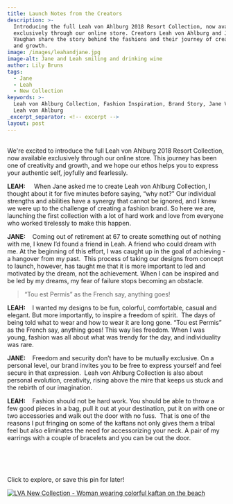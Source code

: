 ```yaml
---
title: Launch Notes from the Creators
description: >-
  Introducing the full Leah von Ahlburg 2018 Resort Collection, now available
  exclusively through our online store. Creators Leah von Ahlburg and Jane
  Vaughan share the story behind the fashions and their journey of creativity
  and growth.
image: /images/leahandjane.jpg
image-alt: Jane and Leah smiling and drinking wine
author: Lily Bruns
tags:
  - Jane
  - Leah
  - New Collection
keywords: >-
  Leah von Ahlburg Collection, Fashion Inspiration, Brand Story, Jane Vaughan,
  Leah von Ahlburg
_excerpt_separator: <!-- excerpt -->
layout: post
---
```


<br>We're excited to introduce the full Leah von Ahlburg 2018 Resort Collection, now available exclusively through our online store. This journey has been one of creativity and growth, and we hope our ethos helps you to express your authentic self, joyfully and fearlessly.

<!-- excerpt -->

**LEAH:**     When Jane asked me to create Leah von Ahlburg Collection, I thought about it for five minutes before saying, “why not?” Our individual strengths and abilities have a synergy that cannot be ignored, and I knew we were up to the challenge of creating a fashion brand. So here we are, launching the first collection with a lot of hard work and love from everyone who worked tirelessly to make this happen.

**JANE:**    Coming out of retirement at 67 to create something out of nothing with me, I knew I’d found a friend in Leah. A friend who could dream with me. At the beginning of this effort, I was caught up in the goal of achieving - a hangover from my past.  This process of taking our designs from concept to launch, however, has taught me that it is more important to led and motivated by the dream, not the achievement. When I can be inspired and be led by my dreams, my fear of failure stops becoming an obstacle.

> “Tou est Permis” as the French say, anything goes!

**LEAH:**    I wanted my designs to be fun, colorful, comfortable, casual and elegant. But more importantly, to inspire a freedom of spirit.  The days of being told what to wear and how to wear it are long gone. “Tou est Permis” as the French say, anything goes! This way lies freedom. When I was young, fashion was all about what was trendy for the day, and individuality was rare.

**JANE:**    Freedom and security don’t have to be mutually exclusive. On a personal level, our brand invites you to be free to express yourself and feel secure in that expression.  Leah von Ahlburg Collection is also about personal evolution, creativity, rising above the mire that keeps us stuck and the rebirth of our imagination.

**LEAH:**    Fashion should not be hard work. You should be able to throw a few good pieces in a bag, pull it out at your destination, put it on with one or two accessories and walk out the door with no fuss.  That is one of the reasons I put fringing on some of the kaftans not only gives them a tribal feel but also eliminates the need for accessorizing your neck. A pair of my earrings with a couple of bracelets and you can be out the door.

<br><br><br>

Click to explore, or save this pin for later!

[![LVA New Collection - Woman wearing colorful kaftan on the beach](/images/lvanewcollectionbeachpin.jpg)](https://leahvonahlburg.com/collections)

